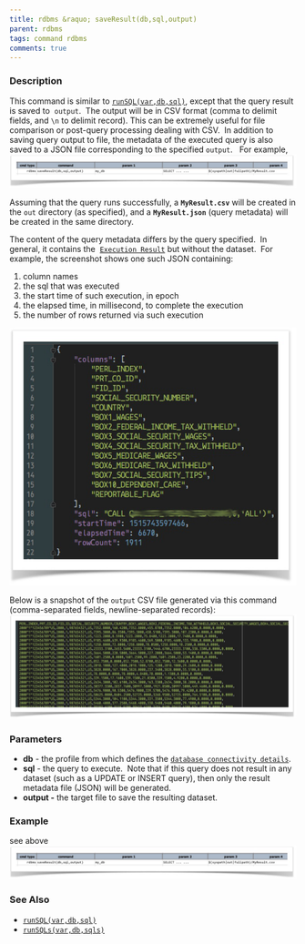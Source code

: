 ```yaml
---
title: rdbms &raquo; saveResult(db,sql,output)
parent: rdbms
tags: command rdbms
comments: true
---
```



### Description
This command is similar to [`runSQL(var,db,sql)`](runSQL(var,db,sql)), except that the query result is saved to 
`output`.  The output will be in CSV format (comma to delimit fields, and `\n` to delimit record). This can be 
extremely useful for file comparison or post-query processing dealing with CSV.  In addition to saving query output 
to file, the metadata of the executed query is also saved to a JSON file corresponding to the specified `output`.  
For example,<br/>
![](image/saveResult_01.png)

Assuming that the query runs successfully, a **`MyResult.csv`** will be created in the `out` directory (as specified), 
and a **`MyResult.json`** (query metadata) will be created in the same directory.

The content of the query metadata differs by the query specified.  In general, it contains the 
[`Execution Result`](index) but without the dataset.  For example, the screenshot shows one such JSON containing:

1. column names
2. the sql that was executed
3. the start time of such execution, in epoch
4. the elapsed time, in millisecond, to complete the execution
5. the number of rows returned via such execution

![](image/saveResult_03.png)

Below is a snapshot of the `output` CSV file generated via this command (comma-separated fields, newline-separated 
records):<br/>
![](image/saveResult_02.png)


### Parameters
- **db** \- the profile from which defines the [`database connectivity details`](index).
- **sql** \- the query to execute.  Note that if this query does not result in any dataset (such as a UPDATE or 
  INSERT query), then only the result metadata file (JSON) will be generated.
- **output -** the target file to save the resulting dataset.


### Example
see above
![](image/saveResult_04.png)


### See Also
- [`runSQL(var,db,sql)`](runSQL(var,db,sql))
- [`runSQLs(var,db,sqls)`](runSQLs(var,db,sqls))
